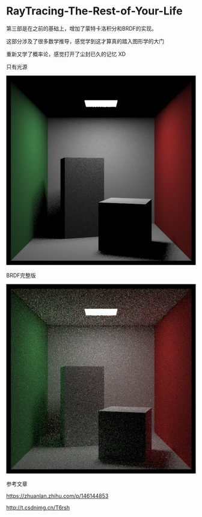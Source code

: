 # RayTracing-The-Rest-of-Your-Life

第三部是在之前的基础上，增加了蒙特卡洛积分和BRDF的实现。

这部分涉及了很多数学推导，感觉学到这才算真的踏入图形学的大门 

重新又学了概率论，感觉打开了尘封已久的记忆 XD

只有光源

![light](./RayTracing_2_v4/output/light_only.png)

BRDF完整版

![mix](./RayTracing_2_v4/output/mixpdf.png)

参考文章

https://zhuanlan.zhihu.com/p/146144853

http://t.csdnimg.cn/T6rsh
